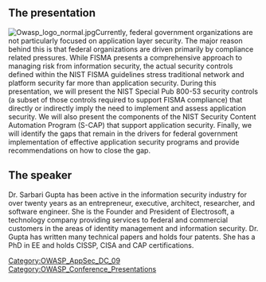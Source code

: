 ## The presentation

![Owasp_logo_normal.jpg](Owasp_logo_normal.jpg
"Owasp_logo_normal.jpg")Currently, federal government organizations are
not particularly focused on application layer security. The major reason
behind this is that federal organizations are driven primarily by
compliance related pressures. While FISMA presents a comprehensive
approach to managing risk from information security, the actual security
controls defined within the NIST FISMA guidelines stress traditional
network and platform security far more than application security. During
this presentation, we will present the NIST Special Pub 800-53 security
controls (a subset of those controls required to support FISMA
compliance) that directly or indirectly imply the need to implement and
assess application security. We will also present the components of the
NIST Security Content Automation Program (S-CAP) that support
application security. Finally, we will identify the gaps that remain in
the drivers for federal government implementation of effective
application security programs and provide recommendations on how to
close the gap.

## The speaker

Dr. Sarbari Gupta has been active in the information security industry
for over twenty years as an entrepreneur, executive, architect,
researcher, and software engineer. She is the Founder and President of
Electrosoft, a technology company providing services to federal and
commercial customers in the areas of identity management and information
security. Dr. Gupta has written many technical papers and holds four
patents. She has a PhD in EE and holds CISSP, CISA and CAP
certifications.

[Category:OWASP_AppSec_DC_09](Category:OWASP_AppSec_DC_09 "wikilink")
[Category:OWASP_Conference_Presentations](Category:OWASP_Conference_Presentations "wikilink")